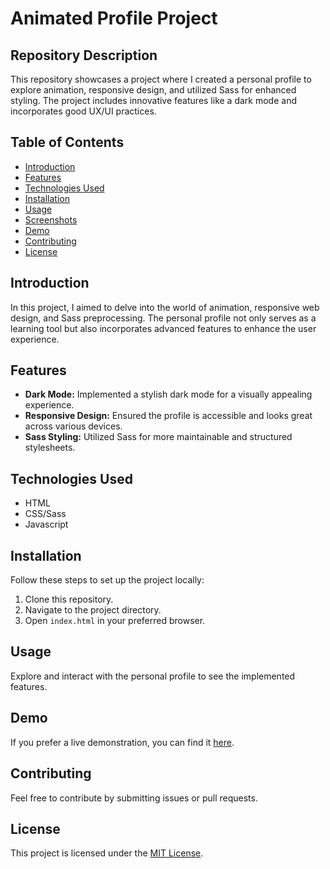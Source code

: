 # Animated Profile Project

## Repository Description

This repository showcases a project where I created a personal profile to explore animation, responsive design, and utilized Sass for enhanced styling. The project includes innovative features like a dark mode and incorporates good UX/UI practices.

## Table of Contents

- [Introduction](#introduction)
- [Features](#features)
- [Technologies Used](#technologies-used)
- [Installation](#installation)
- [Usage](#usage)
- [Screenshots](#screenshots)
- [Demo](#demo)
- [Contributing](#contributing)
- [License](#license)

## Introduction

In this project, I aimed to delve into the world of animation, responsive web design, and Sass preprocessing. The personal profile not only serves as a learning tool but also incorporates advanced features to enhance the user experience.

## Features

- **Dark Mode:** Implemented a stylish dark mode for a visually appealing experience.
- **Responsive Design:** Ensured the profile is accessible and looks great across various devices.
- **Sass Styling:** Utilized Sass for more maintainable and structured stylesheets.

## Technologies Used

- HTML
- CSS/Sass
- Javascript

## Installation

Follow these steps to set up the project locally:

1. Clone this repository.
2. Navigate to the project directory.
3. Open `index.html` in your preferred browser.

## Usage

Explore and interact with the personal profile to see the implemented features.

<!-- ## Screenshots

Include screenshots of the profile to showcase the design and features. -->

## Demo

If you prefer a live demonstration, you can find it [here](#).

## Contributing

Feel free to contribute by submitting issues or pull requests.

## License

This project is licensed under the [MIT License](LICENSE).
